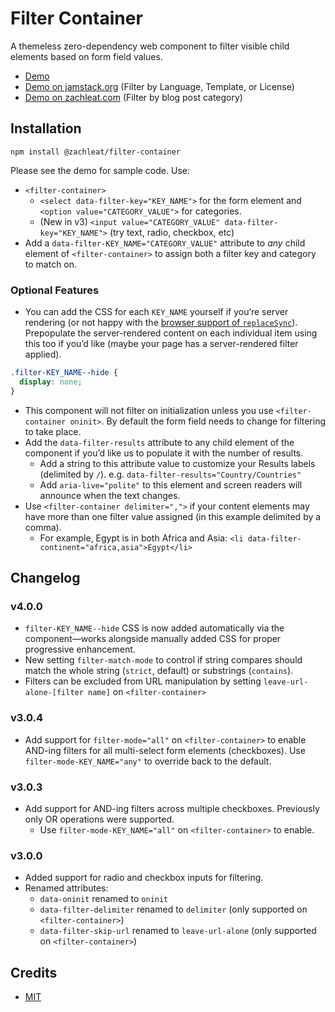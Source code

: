 # Filter Container

A themeless zero-dependency web component to filter visible child elements based on form field values.

* [Demo](https://zachleat.github.io/filter-container/demo.html)
* [Demo on jamstack.org](https://jamstack.org/generators/) (Filter by Language, Template, or License)
* [Demo on zachleat.com](https://www.zachleat.com/web/) (Filter by blog post category)

## Installation

```
npm install @zachleat/filter-container
```

Please see the demo for sample code. Use:

* `<filter-container>`
  * `<select data-filter-key="KEY_NAME">` for the form element and `<option value="CATEGORY_VALUE">` for categories.
  * (New in v3) `<input value="CATEGORY_VALUE" data-filter-key="KEY_NAME">` (try text, radio, checkbox, etc)
* Add a `data-filter-KEY_NAME="CATEGORY_VALUE"` attribute to _any_ child element of `<filter-container>` to assign both a filter key and category to match on.

### Optional Features

* You can add the CSS for each `KEY_NAME` yourself if you’re server rendering (or not happy with the [browser support of `replaceSync`](https://caniuse.com/mdn-api_cssstylesheet_replacesync)). Prepopulate the server-rendered content on each individual item using this too if you’d like (maybe your page has a server-rendered filter applied).

```css
.filter-KEY_NAME--hide {
  display: none;
}
```

* This component will not filter on initialization unless you use `<filter-container oninit>`. By default the form field needs to change for filtering to take place.
* Add the `data-filter-results` attribute to any child element of the component if you’d like us to populate it with the number of results.
  * Add a string to this attribute value to customize your Results labels (delimited by `/`). e.g. `data-filter-results="Country/Countries"`
  * Add `aria-live="polite"` to this element and screen readers will announce when the text changes.
* Use `<filter-container delimiter=",">` if your content elements may have more than one filter value assigned (in this example delimited by a comma).
  * For example, Egypt is in both Africa and Asia: `<li data-filter-continent="africa,asia">Egypt</li>`

## Changelog

### v4.0.0

- `filter-KEY_NAME--hide` CSS is now added automatically via the component—works alongside manually added CSS for proper progressive enhancement.
- New setting `filter-match-mode` to control if string compares should match the whole string (`strict`, default) or substrings (`contains`).
- Filters can be excluded from URL manipulation by setting `leave-url-alone-[filter name]` on `<filter-container>`

### v3.0.4

- Add support for `filter-mode="all"` on `<filter-container>` to enable AND-ing filters for all multi-select form elements (checkboxes). Use `filter-mode-KEY_NAME="any"` to override back to the default.

### v3.0.3

- Add support for AND-ing filters across multiple checkboxes. Previously only OR operations were supported.
  - Use `filter-mode-KEY_NAME="all"` on `<filter-container>` to enable.

### v3.0.0

- Added support for radio and checkbox inputs for filtering.
- Renamed attributes:
  - `data-oninit` renamed to `oninit`
  - `data-filter-delimiter` renamed to `delimiter` (only supported on `<filter-container>`)
  - `data-filter-skip-url` renamed to `leave-url-alone` (only supported on `<filter-container>`)

## Credits

* [MIT](./LICENSE)